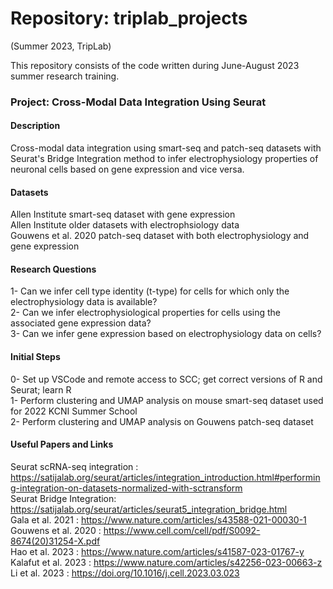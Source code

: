 # Repository: triplab_projects 
(Summer 2023, TripLab)

This repository consists of the code written during June-August 2023 summer research training.

### Project: Cross-Modal Data Integration Using Seurat

#### Description
Cross-modal data integration using smart-seq and patch-seq datasets with Seurat's Bridge Integration method to infer electrophysiology properties of neuronal cells based on gene expression and vice versa.

#### Datasets
Allen Institute smart-seq dataset with gene expression <br />
Allen Institute older datasets with electrophsiology data <br />
Gouwens et al. 2020 patch-seq dataset with both electrophysiology and gene expression

#### Research Questions
1- Can we infer cell type identity (t-type) for cells for which only the electrophysiology data is available? <br />
2- Can we infer electrophysiological properties for cells using the associated gene expression data? <br />
3- Can we infer gene expression based on electrophysiology data on cells? <br />

#### Initial Steps
0- Set up VSCode and remote access to SCC; get correct versions of R and Seurat; learn R <br />
1- Perform clustering and UMAP analysis on mouse smart-seq dataset used for 2022 KCNI Summer School <br />
2- Perform clustering and UMAP analysis on Gouwens patch-seq dataset <br />

#### Useful Papers and Links
Seurat scRNA-seq integration : https://satijalab.org/seurat/articles/integration_introduction.html#performing-integration-on-datasets-normalized-with-sctransform <br />
Seurat Bridge Integration: https://satijalab.org/seurat/articles/seurat5_integration_bridge.html <br />
Gala et al. 2021 : https://www.nature.com/articles/s43588-021-00030-1 <br />
Gouwens et al. 2020 : https://www.cell.com/cell/pdf/S0092-8674(20)31254-X.pdf <br />
Hao et al. 2023 : https://www.nature.com/articles/s41587-023-01767-y <br />
Kalafut et al. 2023 : https://www.nature.com/articles/s42256-023-00663-z <br />
Li et al. 2023 : https://doi.org/10.1016/j.cell.2023.03.023 <br />
